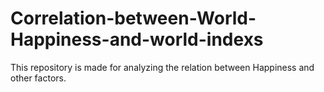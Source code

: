 # Correlation-between-World-Happiness-and-world-indexs
 This repository is made for analyzing the relation between Happiness and other factors.
